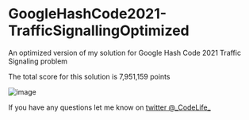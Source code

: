 # GoogleHashCode2021-TrafficSignallingOptimized
 An optimized version of my solution for Google Hash Code 2021 Traffic Signaling problem


 The total score for this solution is 7,951,159 points
 
 
![image](https://user-images.githubusercontent.com/78293818/110086226-29d68d00-7da3-11eb-8f43-b0f6b2e62731.png)



If you have any questions let me know on [twitter @\_CodeLife\_](https://twitter.com/_CodeLife_)
